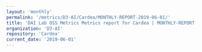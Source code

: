 ```yaml
---
layout: 'monthly'
permalink: '/metrics/D3-AI/Cardea/MONTHLY-REPORT-2019-06-01/'
title: 'DAI Lab OSS Metrics Metrics report for Cardea | MONTHLY-REPORT-2019-06-01'
organization: 'D3-AI'
repository: 'Cardea'
current_date: '2019-06-01'
---
```

